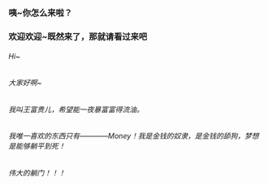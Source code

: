### 咦~你怎么来啦？
### 欢迎欢迎~既然来了，那就请看过来吧
###### Hi~
###### 大家好啊~
###### 我叫王富贵儿，希望能一夜暴富富得流油。
###### 我唯一喜欢的东西只有————Money！我是金钱的奴隶，是金钱的舔狗，梦想是能够躺平到死！
###### 伟大的躺门！！！
